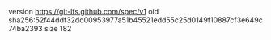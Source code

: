 version https://git-lfs.github.com/spec/v1
oid sha256:52f44ddf32dd00953977a51b45521edd55c25d0149f10887cf3e649c74ba2393
size 182
